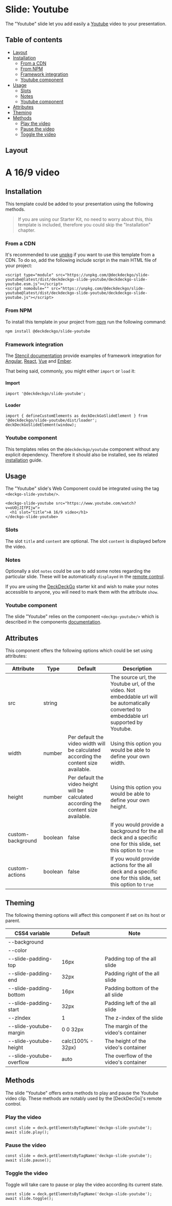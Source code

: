 # Slide: Youtube

The "Youtube" slide let you add easily a [Youtube](https://youtube.com) video to your presentation.

## Table of contents

- [Layout](#app-slide-youtube-layout)
- [Installation](#app-slide-youtube-installation)
  - [From a CDN](#app-slide-youtube-from-a-cdn)
  - [From NPM](#app-slide-youtube-from-npm)
  - [Framework integration](#app-slide-youtube-framework-integration)
  - [Youtube component](#app-slide-youtube-youtube-component)
- [Usage](#app-slide-youtube-usage)
  - [Slots](#app-slide-youtube-slots)
  - [Notes](#app-slide-youtube-notes)
  - [Youtube component](#app-slide-youtube-youtube-component)
- [Attributes](#app-slide-youtube-attributes)
- [Theming](#app-slide-youtube-theming)
- [Methods](#app-slide-youtube-methods)
  - [Play the video](#app-slide-youtube-play-the-video)
  - [Pause the video](#app-slide-youtube-pause-the-video)
  - [Toggle the video](#app-slide-youtube-toggle-the-video)

## Layout

<div class="container ion-margin">
  <deckgo-deck embedded={true}>
    <deckgo-slide-youtube src="https://www.youtube.com/watch?v=oUOjJIfPIjw">
      <h1 slot="title">A 16/9 video</h1>
    </deckgo-slide-youtube>
  </deckgo-deck>
</div>

## Installation

This template could be added to your presentation using the following methods.

> If you are using our Starter Kit, no need to worry about this, this template is included, therefore you could skip the "Installation" chapter.

### From a CDN

It's recommended to use [unpkg](https://unpkg.com/) if you want to use this template from a CDN. To do so, add the following include script in the main HTML file of your project:

```
<script type="module" src="https://unpkg.com/@deckdeckgo/slide-youtube@latest/dist/deckdeckgo-slide-youtube/deckdeckgo-slide-youtube.esm.js"></script>
<script nomodule="" src="https://unpkg.com/@deckdeckgo/slide-youtube@latest/dist/deckdeckgo-slide-youtube/deckdeckgo-slide-youtube.js"></script>
```

### From NPM

To install this template in your project from [npm](https://www.npmjs.com/package/@deckdeckgo/slide-youtube) run the following command:

```bash
npm install @deckdeckgo/slide-youtube
```

### Framework integration

The [Stencil documentation](https://stenciljs.com/docs/overview) provide examples of framework integration for [Angular](https://stenciljs.com/docs/angular), [React](https://stenciljs.com/docs/react), [Vue](https://stenciljs.com/docs/vue) and [Ember](https://stenciljs.com/docs/ember).

That being said, commonly, you might either `import` or `load` it:

#### Import

```
import '@deckdeckgo/slide-youtube';
```

#### Loader

```
import { defineCustomElements as deckDeckGoSlideElement } from '@deckdeckgo/slide-youtube/dist/loader';
deckDeckGoSlideElement(window);
```

### Youtube component

This templates relies on the `@deckdeckgo/youtube` component without any explicit dependency. Therefore it should also be installed, see its related [installation](/components/youtube) guide.

## Usage

The "Youtube" slide's Web Component could be integrated using the tag `<deckgo-slide-youtube/>`.

```
<deckgo-slide-youtube src="https://www.youtube.com/watch?v=oUOjJIfPIjw">
  <h1 slot="title">A 16/9 video</h1>
</deckgo-slide-youtube>
```

### Slots

The slot `title` and `content` are optional. The slot `content` is displayed before the video.

### Notes

Optionally a slot `notes` could be use to add some notes regarding the particular slide. These will be automatically `displayed` in the [remote control](https://deckdeckgo.app).

If you are using the [DeckDeckGo] starter kit and wish to make your notes accessible to anyone, you will need to mark them with the attribute `show`.

### Youtube component

The slide "Youtube" relies on the component `<deckgo-youtube/>` which is described in the components [documentation](https://github.com/deckgo/deckdeckgo/blob/master/doc/components/components.md).

## Attributes

This component offers the following options which could be set using attributes:

| Attribute         | Type    | Default                                                                               | Description                                                                                                                               |
| ----------------- | ------- | ------------------------------------------------------------------------------------- | ----------------------------------------------------------------------------------------------------------------------------------------- |
| src               | string  |                                                                                       | The source url, the Youtube url, of the video. Not embeddable url will be automatically converted to embeddable url supported by Youtube. |
| width             | number  | Per default the video width will be calculated according the content size available.  | Using this option you would be able to define your own width.                                                                             |
| height            | number  | Per default the video height will be calculated according the content size available. | Using this option you would be able to define your own height.                                                                            |
| custom-background | boolean | false                                                                                 | If you would provide a background for the all deck and a specific one for this slide, set this option to `true`                           |
| custom-actions    | boolean | false                                                                                 | If you would provide actions for the all deck and a specific one for this slide, set this option to `true`                                |

## Theming

The following theming options will affect this component if set on its host or parent.

| CSS4 variable            | Default           | Note                                  |
| ------------------------ | ----------------- | ------------------------------------- |
| --background             |                   |                                       |
| --color                  |                   |                                       |
| --slide-padding-top      | 16px              | Padding top of the all slide          |
| --slide-padding-end      | 32px              | Padding right of the all slide        |
| --slide-padding-bottom   | 16px              | Padding bottom of the all slide       |
| --slide-padding-start    | 32px              | Padding left of the all slide         |
| --zIndex                 | 1                 | The z-index of the slide              |
| --slide-youtube-margin   | 0 0 32px          | The margin of the video's container   |
| --slide-youtube-height   | calc(100% - 32px) | The height of the video's container   |
| --slide-youtube-overflow | auto              | The overflow of the video's container |

## Methods

The slide "Youtube" offers extra methods to play and pause the Youtube video clip. These methods are notably used by the [DeckDecGo]'s remote control.

### Play the video

```
const slide = deck.getElementsByTagName('deckgo-slide-youtube');
await slide.play();
```

### Pause the video

```
const slide = deck.getElementsByTagName('deckgo-slide-youtube');
await slide.pause();
```

### Toggle the video

Toggle will take care to pause or play the video according its current state.

```
const slide = deck.getElementsByTagName('deckgo-slide-youtube');
await slide.toggle();
```

[deckdeckgo]: https://deckdeckgo.com
